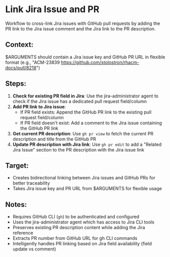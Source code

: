 # Link Jira Issue and PR

Workflow to cross-link Jira issues with GitHub pull requests by adding the PR link to the Jira issue comment and the Jira link to the PR description.

## Context:
$ARGUMENTS should contain a Jira issue key and GitHub PR URL in flexible format (e.g., "ACM-23839 https://github.com/stolostron/rhacm-docs/pull/8218")

## Steps:

1. **Check for existing PR field in Jira**: Use the jira-administrator agent to check if the Jira issue has a dedicated pull request field/column
2. **Add PR link to Jira issue**: 
   - If PR field exists: Append the GitHub PR link to the existing pull request field/column
   - If PR field doesn't exist: Add a comment to the Jira issue containing the GitHub PR link
3. **Get current PR description**: Use `gh pr view` to fetch the current PR description and title from the GitHub PR
4. **Update PR description with Jira link**: Use `gh pr edit` to add a "Related Jira Issue" section to the PR description with the Jira issue link

## Target:
- Creates bidirectional linking between Jira issues and GitHub PRs for better traceability
- Takes Jira issue key and PR URL from $ARGUMENTS for flexible usage

## Notes:
- Requires GitHub CLI (`gh`) to be authenticated and configured
- Uses the jira-administrator agent which has access to Jira CLI tools
- Preserves existing PR description content while adding the Jira reference
- Extracts PR number from GitHub URL for gh CLI commands
- Intelligently handles PR linking based on Jira field availability (field update vs comment)